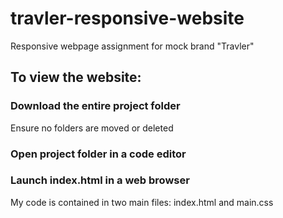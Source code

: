 # travler-responsive-website
 Responsive webpage assignment for mock brand "Travler"
 ## To view the website:
 ### Download the entire project folder
 Ensure no folders are moved or deleted
 ### Open project folder in a code editor
 ### Launch index.html in a web browser
 My code is contained in two main files: index.html and main.css
